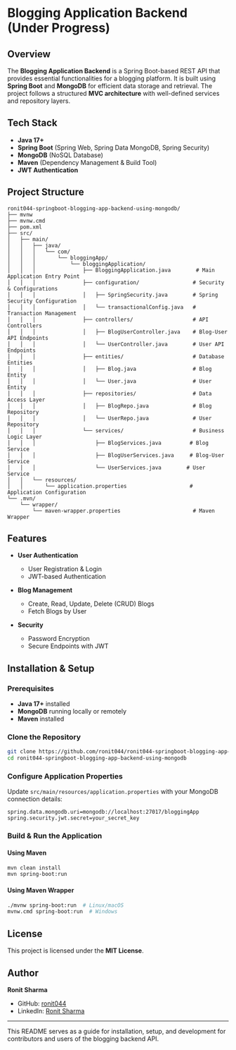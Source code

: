 # Blogging Application Backend (Under Progress)

## Overview
The **Blogging Application Backend** is a Spring Boot-based REST API that provides essential functionalities for a blogging platform. It is built using **Spring Boot** and **MongoDB** for efficient data storage and retrieval. The project follows a structured **MVC architecture** with well-defined services and repository layers.

## Tech Stack
- **Java 17+**
- **Spring Boot** (Spring Web, Spring Data MongoDB, Spring Security)
- **MongoDB** (NoSQL Database)
- **Maven** (Dependency Management & Build Tool)
- **JWT Authentication**

## Project Structure
```
ronit044-springboot-blogging-app-backend-using-mongodb/
├── mvnw
├── mvnw.cmd
├── pom.xml
├── src/
│   ├── main/
│   │   ├── java/
│   │   │   └── com/
│   │   │       └── bloggingApp/
│   │   │           └── bloggingApplication/
│   │   │               ├── BloggingApplication.java        # Main Application Entry Point
│   │   │               ├── configuration/                 # Security & Configurations
│   │   │               │   ├── SpringSecurity.java        # Spring Security Configuration
│   │   │               │   └── transactionalConfig.java   # Transaction Management
│   │   │               ├── controllers/                   # API Controllers
│   │   │               │   ├── BlogUserController.java    # Blog-User API Endpoints
│   │   │               │   └── UserController.java        # User API Endpoints
│   │   │               ├── entities/                      # Database Entities
│   │   │               │   ├── Blog.java                  # Blog Entity
│   │   │               │   └── User.java                  # User Entity
│   │   │               ├── repositories/                  # Data Access Layer
│   │   │               │   ├── BlogRepo.java              # Blog Repository
│   │   │               │   └── UserRepo.java              # User Repository
│   │   │               └── services/                      # Business Logic Layer
│   │   │                   ├── BlogServices.java         # Blog Service
│   │   │                   ├── BlogUserServices.java     # Blog-User Service
│   │   │                   └── UserServices.java        # User Service
│   │   └── resources/
│   │       └── application.properties                    # Application Configuration
└── .mvn/
    └── wrapper/
        └── maven-wrapper.properties                       # Maven Wrapper
```

## Features
- **User Authentication**
  - User Registration & Login
  - JWT-based Authentication
  
- **Blog Management**
  - Create, Read, Update, Delete (CRUD) Blogs
  - Fetch Blogs by User

- **Security**
  - Password Encryption
  - Secure Endpoints with JWT

## Installation & Setup
### Prerequisites
- **Java 17+** installed
- **MongoDB** running locally or remotely
- **Maven** installed

### Clone the Repository
```sh
git clone https://github.com/ronit044/ronit044-springboot-blogging-app-backend-using-mongodb.git
cd ronit044-springboot-blogging-app-backend-using-mongodb
```

### Configure Application Properties
Update `src/main/resources/application.properties` with your MongoDB connection details:
```properties
spring.data.mongodb.uri=mongodb://localhost:27017/bloggingApp
spring.security.jwt.secret=your_secret_key
```

### Build & Run the Application
#### Using Maven
```sh
mvn clean install
mvn spring-boot:run
```
#### Using Maven Wrapper
```sh
./mvnw spring-boot:run  # Linux/macOS
mvnw.cmd spring-boot:run  # Windows
```

## License
This project is licensed under the **MIT License**.

## Author
**Ronit Sharma**
- GitHub: [ronit044](https://github.com/ronit044)
- LinkedIn: [Ronit Sharma](https://www.linkedin.com/in/ronit-sharma)

---
This README serves as a guide for installation, setup, and development for contributors and users of the blogging backend API.
